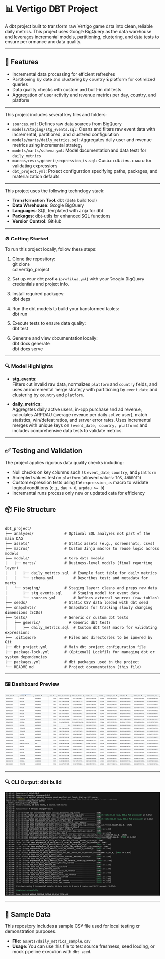 # 📊 Vertigo DBT Project

A dbt project built to transform raw Vertigo game data into clean, reliable daily metrics. This project uses Google BigQuery as the data warehouse and leverages incremental models, partitioning, clustering, and data tests to ensure performance and data quality.

---

## 🚀 Features

- Incremental data processing for efficient refreshes  
- Partitioning by date and clustering by country & platform for optimized queries  
- Data quality checks with custom and built-in dbt tests  
- Aggregation of user activity and revenue metrics per day, country, and platform
  
---

This project includes several key files and folders:

- `sources.yml`: Defines raw data sources from BigQuery  
- `models/staging/stg_events.sql`: Cleans and filters raw event data with incremental, partitioned, and clustered configuration  
- `models/marts/daily_metrics.sql`: Aggregates daily user and revenue metrics using incremental strategy  
- `models/marts/schema.yml`: Model documentation and data tests for `daily_metrics`  
- `macros/tests/generic/expression_is.sql`: Custom dbt test macro for validating expressions  
- `dbt_project.yml`: Project configuration specifying paths, packages, and materialization defaults  

---

This project uses the following technology stack:

- **Transformation Tool**: dbt (data build tool)  
- **Data Warehouse**: Google BigQuery  
- **Languages**: SQL templated with Jinja for dbt  
- **Packages**: dbt-utils for enhanced SQL functions  
- **Version Control**: GitHub  

---

### ⚙️ Getting Started

To run this project locally, follow these steps:

1. Clone the repository:  
   git clone <your-repo-url>  
   cd vertigo_project

2. Set up your dbt profile (`profiles.yml`) with your Google BigQuery credentials and project info.

3. Install required packages:  
   dbt deps

4. Run the dbt models to build your transformed tables:  
   dbt run

5. Execute tests to ensure data quality:  
   dbt test

6. Generate and view documentation locally:  
   dbt docs generate  
   dbt docs serve

---

### 🔍 Model Highlights

- **stg_events**:  
  Filters out invalid raw data, normalizes `platform` and `country` fields, and uses an incremental merge strategy with partitioning by `event_date` and clustering by `country` and `platform`.

- **daily_metrics**:  
  Aggregates daily active users, in-app purchase and ad revenue, calculates ARPDAU (average revenue per daily active user), match statistics, win/defeat ratios, and server error rates. Uses incremental merges with unique keys on `(event_date, country, platform)` and includes comprehensive data tests to validate metrics.

---

## ✅ Testing and Validation

The project applies rigorous data quality checks including:

- Null checks on key columns such as `event_date`, `country`, and `platform`  
- Accepted values test on `platform` (allowed values: `IOS`, `ANDROID`)  
- Custom expression tests using the `expression_is` macro to validate logical conditions (e.g., `dau > 0`, `arpdau >= 0`)  
- Incremental runs process only new or updated data for efficiency  

## 📦 File Structure
```

dbt_project/
├── analyses/              # Optional SQL analyses not part of the main DAG
├── assets/                # Static assets (e.g., screenshots, csvs)
├── macros/                # Custom Jinja macros to reuse logic across models
├── models/                # Core data models
│   ├── marts/             # Business-level models (final reporting layer)
│   │   ├── daily_metrics.sql  # Example fact table for daily metrics
│   │   └── schema.yml         # Describes tests and metadata for marts
│   └── staging/           # Staging layer: cleans and preps raw data
│       ├── stg_events.sql     # Staging model for event data
│       └── sources.yml        # Defines external sources (raw tables)
├── seeds/                 # Static CSV data loaded with dbt seed
├── snapshots/             # Snapshots for tracking slowly changing dimensions (SCDs)
├── tests/                 # Generic or custom dbt tests
│   ├── generic/             # Generic dbt tests
│   │   ├── daily_metrics.sql  # Custom dbt test macro for validating expressions 
├── .gitignore             # Files and directories to be ignored by Git
├── dbt_project.yml        # Main dbt project configuration file
├── package-lock.yml       # (Optional) Lockfile for managing dbt or system dependencies
├── packages.yml           # dbt packages used in the project
└── README.md              # Project documentation (this file)

```
---
### 🖼️ Dashboard Preview

![Daily Metrics Dashboard](./assets/daily_metrics.png)

---

### 🔍 CLI Output: dbt build

![Dbt Build](./assets/dbt_build.png)

---

## 📄 Sample Data

This repository includes a sample CSV file used for local testing or demonstration purposes.

- **File:** `assets/daily_metrics_sample.csv`  
- **Usage:** You can use this file to test source freshness, seed loading, or mock pipeline execution with `dbt seed`.

